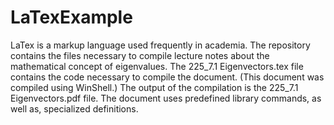 # LaTexExample

LaTex is a markup language used frequently in academia. The repository contains the files necessary to compile lecture notes about the mathematical concept of eigenvalues. The 225_7.1 Eigenvectors.tex file contains the code necessary to compile the document. (This document was compiled using WinShell.) The output of the compilation is the 225_7.1 Eigenvectors.pdf file. The document uses predefined library commands, as well as, specialized definitions.

